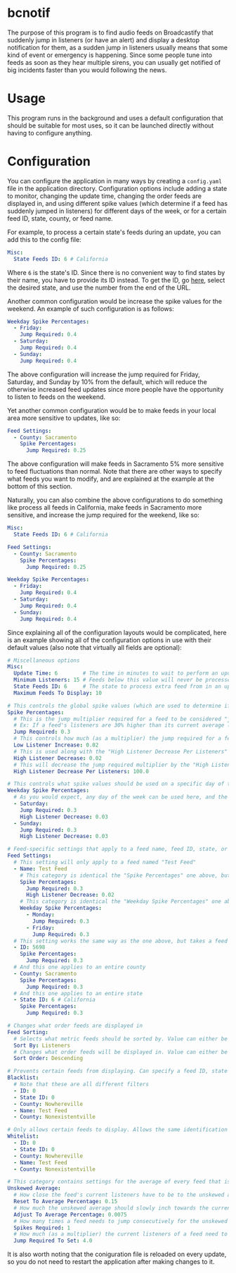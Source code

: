 # bcnotif

The purpose of this program is to find audio feeds on Broadcastify that suddenly jump in listeners (or have an alert) and display a desktop notification for them, as a sudden jump in listeners usually means that some kind of event or emergency is happening. Since some people tune into feeds as soon as they hear multiple sirens, you can usually get notified of big incidents faster than you would following the news.

# Usage
This program runs in the background and uses a default configuration that should be suitable for most uses, so it can be launched directly without having to configure anything.

# Configuration
You can configure the application in many ways by creating a `config.yaml` file in the application directory.
Configuration options include adding a state to monitor, changing the update time, changing the order feeds are displayed in, and using different spike values (which determine if a feed has suddenly jumped in listeners) for different days of the week, or for a certain feed ID, state, county, or feed name.

For example, to process a certain state's feeds during an update, you can add this to the config file:
```yaml
Misc:
  State Feeds ID: 6 # California
```

Where `6` is the state's ID. Since there is no convenient way to find states by their name, you have to provide its ID instead. To get the ID, go [here](http://www.broadcastify.com/listen/), select the desired state, and use the number from the end of the URL.

Another common configuration would be increase the spike values for the weekend. An example of such configuration is as follows:
```yaml
Weekday Spike Percentages:
  - Friday:
    Jump Required: 0.4
  - Saturday:
    Jump Required: 0.4
  - Sunday:
    Jump Required: 0.4
```

The above configuration will increase the jump required for Friday, Saturday, and Sunday by 10% from the default, which will reduce the otherwise increased feed updates since more people have the opportunity to listen to feeds on the weekend.

Yet another common configuration would be to make feeds in your local area more sensitive to updates, like so:
```yaml
Feed Settings:
  - County: Sacramento
    Spike Percentages:
      Jump Required: 0.25
```

The above configuration will make feeds in Sacramento 5% more sensitive to feed fluctuations than normal. Note that there are other ways to specify what feeds you want to modify, and are explained at the example at the bottom of this section.

Naturally, you can also combine the above configurations to do something like process all feeds in California, make feeds in Sacramento more sensitive, and increase the jump required for the weekend, like so:
```yaml
Misc:
  State Feeds ID: 6 # California

Feed Settings:
  - County: Sacramento
    Spike Percentages:
      Jump Required: 0.25

Weekday Spike Percentages:
  - Friday:
    Jump Required: 0.4
  - Saturday:
    Jump Required: 0.4
  - Sunday:
    Jump Required: 0.4
```

Since explaining all of the configuration layouts would be complicated, here is an example showing all of the configuration options in use with their default values (also note that virtually all fields are optional):

```yaml
# Miscellaneous options
Misc:
  Update Time: 6        # The time in minutes to wait to perform an update
  Minimum Listeners: 15 # Feeds below this value will never be processed
  State Feeds ID: 6     # The state to process extra feed from in an update. It is not set by default
  Maximum Feeds To Display: 10

# This controls the global spike values (which are used to determine if a feed is jumping in listeners)
Spike Percentages:
  # This is the jump multiplier required for a feed to be considered "jumping".
  # Ex: If a feed's listeners are 30% higher than its current average listeners, it will be displayed
  Jump Required: 0.3
  # This controls how much (as a multiplier) the jump required for a feed will increase when its listeners are less than 50
  Low Listener Increase: 0.02
  # This is used along with the "High Listener Decrease Per Listeners" value to control how much the jump required will decrease when a feed is jumping to encourage further notifications
  High Listener Decrease: 0.02
  # This will decrease the jump required multiplier by the "High Listener Decrease" value for every x listeners set by this value
  High Listener Decrease Per Listeners: 100.0

# This controls what spike values should be used on a specific day of the week. Note that this is empty by default
Weekday Spike Percentages:
  # As you would expect, any day of the week can be used here, and the values of each day are identical to the "Spike Percentages" category above
  - Saturday:
    Jump Required: 0.3
    High Listener Decrease: 0.03
  - Sunday:
    Jump Required: 0.3
    High Listener Decrease: 0.03

# Feed-specific settings that apply to a feed name, feed ID, state, or county. Note that this is empty by default
Feed Settings:
  # This setting will only apply to a feed named "Test Feed"
  - Name: Test Feed
    # This category is identical the "Spike Percentages" one above, but it only applies to this feed group
    Spike Percentages:
      Jump Required: 0.3
      High Listener Decrease: 0.02
    # This category is identical the "Weekday Spike Percentages" one above, but it only applies to this feed group
    Weekday Spike Percentages:
      - Monday:
        Jump Required: 0.3
      - Friday:
        Jump Required: 0.3
  # This setting works the same way as the one above, but takes a feed ID instead
  - ID: 5698
    Spike Percentages:
      Jump Required: 0.3
  # And this one applies to an entire county
  - County: Sacramento
    Spike Percentages:
      Jump Required: 0.3
  # And this one applies to an entire state
  - State ID: 6 # California
    Spike Percentages:
      Jump Required: 0.3

# Changes what order feeds are displayed in
Feed Sorting:
  # Selects what metric feeds should be sorted by. Value can either be "Jump" or "Listeners"
  Sort By: Listeners
  # Changes what order feeds will be displayed in. Value can either be "Descending" or "Ascending"
  Sort Order: Descending

# Prevents certain feeds from displaying. Can specify a feed ID, state ID, county, or name. It is empty by default
Blacklist:
  # Note that these are all different filters
  - ID: 0
  - State ID: 0
  - County: Nowhereville
  - Name: Test Feed
  - County: Nonexistentville

# Only allows certain feeds to display. Allows the same identification types as the blacklist above. It is empty by default
Whitelist:
  - ID: 0
  - State ID: 0
  - County: Nowhereville
  - Name: Test Feed
  - County: Nonexistentville

# This category contains settings for the average of every feed that isn't biased towards large jumps in listeners. You should very rarely ever have to adjust any of these
Unskewed Average:
  # How close the feed's current listeners have to be to the unskewed average to remove it
  Reset To Average Percentage: 0.15
  # How much the unskewed average should slowly inch towards the current feed average to avoid lingering around forever in some cases
  Adjust To Average Percentage: 0.0075
  # How many times a feed needs to jump consecutively for the unskewed average to be set
  Spikes Required: 1
  # How much (as a multiplier) the current listeners of a feed need to be above the saved average to set the unskewed average immediately
  Jump Required To Set: 4.0
```

It is also worth noting that the coniguration file is reloaded on every update, so you do not need to restart the application after making changes to it.